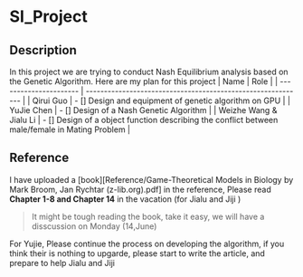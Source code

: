 # SI_Project

## Description
In this project we are trying to conduct Nash Equilibrium analysis based on the Genetic Algorithm. Here are my plan for this project
| Name                   | Role                                                         |
| ---------------------- | ------------------------------------------------------------ |
| Qirui Guo              | - [] Design and equipment of genetic algorithm on GPU             |
| YuJie Chen             | - [] Design of a Nash Genetic Algorithm                           |
| Weizhe Wang & Jialu Li | - [] Design of a object function describing the conflict between male/female in Mating Problem |

## Reference
I have uploaded a [book][Reference/Game-Theoretical Models in Biology by Mark Broom, Jan Rychtar (z-lib.org).pdf] in the reference, Please read **Chapter 1-8 and Chapter 14** in the vacation (for Jialu and Jiji )
> It might be tough reading the book, take it easy, we will have a disscussion on Monday (14,June) 

For Yujie, Please continue the process on developing the algorithm, if you think their is nothing to upgarde, please start to write the article, and prepare to help Jialu and Jiji
